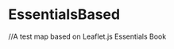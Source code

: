 # EssentialsBased
//A test map based on Leaflet.js Essentials Book
<DOCTYPE html><html>
  <head><title>Data Sources</title>
    <link rel="stylesheet" href="http://cdn.leafletjs.com/leaflet-0.7.3/leaflet.css"0.7.3 />
  </head>
    <body>
      <div id="map" style="width: 600px; height: 400px"></div>
    </body>
  <script src="http://cdn.leafletjs.com/leaflet-0.7.3/Leaflet"></script>
    </html>
